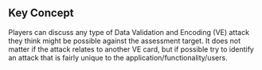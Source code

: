 ## Key Concept

Players can discuss any type of Data Validation and Encoding (VE) attack they think might be possible against the assessment target. It does not matter if the attack relates to another VE card, but if possible try to identify an attack that is fairly unique to the application/functionality/users.
